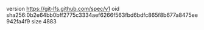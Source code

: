 version https://git-lfs.github.com/spec/v1
oid sha256:0b2e64bb0bff2775c3334aef6266f563fbd6bdfc865f8b677a8475ee942fa4f9
size 4883
